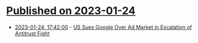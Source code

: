 # [Published on 2023-01-24](index.md)

* [2023-01-24, 17:42:00](https://yro.slashdot.org/story/23/01/24/1742243/us-sues-google-over-ad-market-in-escalation-of-antitrust-fight?utm_source=rss1.0mainlinkanon&utm_medium=feed) - [US Sues Google Over Ad Market in Escalation of Antitrust Fight](https://yro.slashdot.org/story/23/01/24/1742243/us-sues-google-over-ad-market-in-escalation-of-antitrust-fight?utm_source=rss1.0mainlinkanon&utm_medium=feed)
